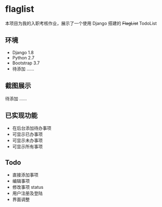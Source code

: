 # flaglist
本项目为我的入职考核作业，展示了一个使用 Django 搭建的 ~~FlagList~~ TodoList

## 环境
* Django 1.8
* Python 2.7
* Bootstrap 3.7
* 待添加 ……

## 截图展示
待添加 ……

## 已实现功能
* 在后台添加待办事项
* 可显示已办事项
* 可显示未办事项
* 可显示所有事项

## Todo
* 直接添加事项
* 编辑事项
* 修改事项 status
* 用户注册及登陆
* 界面调整
